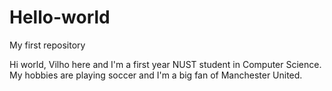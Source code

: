 # Hello-world
My first repository

Hi world, Vilho here and I'm a first year NUST student in Computer Science.
My hobbies are playing soccer and I'm a big fan of Manchester United.
